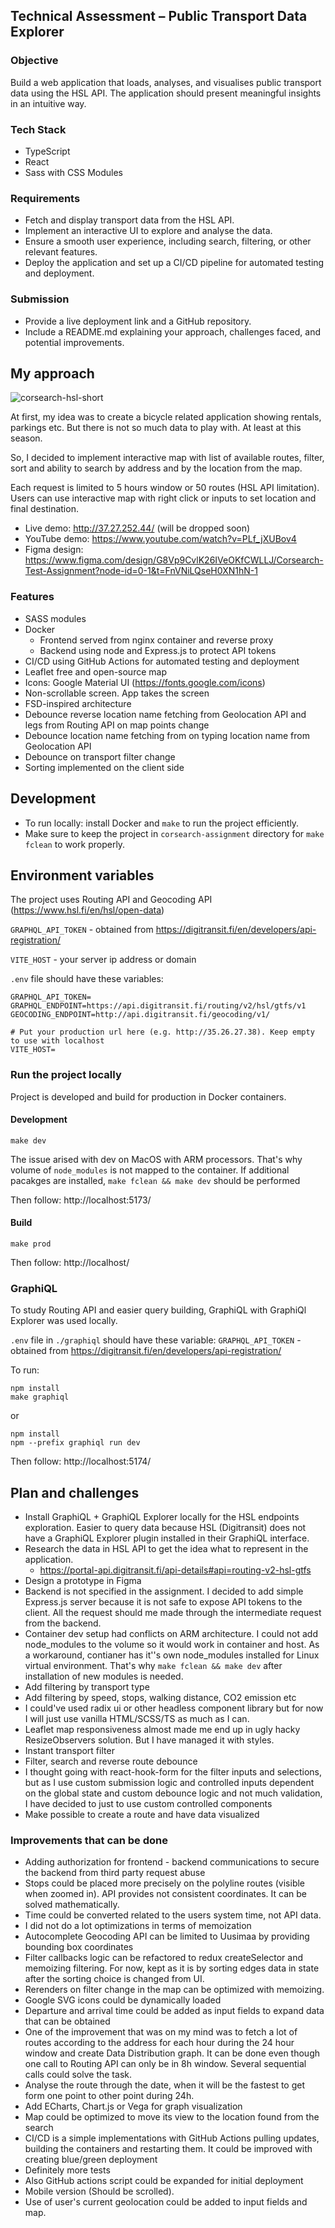 ## Technical Assessment – Public Transport Data Explorer

### Objective

Build a web application that loads, analyses, and visualises public transport data using the HSL API. The application should present meaningful insights in an intuitive way.

### Tech Stack

- TypeScript
- React
- Sass with CSS Modules

### Requirements

- Fetch and display transport data from the HSL API.
- Implement an interactive UI to explore and analyse the data.
- Ensure a smooth user experience, including search, filtering, or other relevant features.
- Deploy the application and set up a CI/CD pipeline for automated testing and deployment.

### Submission

- Provide a live deployment link and a GitHub repository.
- Include a README.md explaining your approach, challenges faced, and potential improvements.

## My approach

![corsearch-hsl-short](https://github.com/user-attachments/assets/07e4d394-ab84-492c-8f00-6da93d49d952)


At first, my idea was to create a bicycle related application showing rentals, parkings etc. But there is not so much data to play with. At least at this season.

So, I decided to implement interactive map with list of available routes, filter, sort and ability to search by address and by the location from the map.

Each request is limited to 5 hours window or 50 routes (HSL API limitation).
Users can use interactive map with right click or inputs to set location and final destination.

- Live demo: http://37.27.252.44/ (will be dropped soon)
- YouTube demo: https://www.youtube.com/watch?v=PLf_jXUBov4
- Figma design: https://www.figma.com/design/G8Vp9CvlK26IVeOKfCWLLJ/Corsearch-Test-Assignment?node-id=0-1&t=FnVNiLQseH0XN1hN-1

### Features

- SASS modules
- Docker
  - Frontend served from nginx container and reverse proxy
  - Backend using node and Express.js to protect API tokens
- CI/CD using GitHub Actions for automated testing and deployment
- Leaflet free and open-source map
- Icons: Google Material UI (https://fonts.google.com/icons)
- Non-scrollable screen. App takes the screen
- FSD-inspired architecture
- Debounce reverse location name fetching from Geolocation API and legs from Routing API on map points change
- Debounce location name fetching from on typing location name from Geolocation API
- Debounce on transport filter change
- Sorting implemented on the client side

## Development

- To run locally: install Docker and `make` to run the project efficiently.
- Make sure to keep the project in `corsearch-assignment` directory for `make fclean` to work properly.

## Environment variables

The project uses Routing API and Geocoding API (https://www.hsl.fi/en/hsl/open-data)

`GRAPHQL_API_TOKEN` - obtained from https://digitransit.fi/en/developers/api-registration/

`VITE_HOST` - your server ip address or domain

`.env` file should have these variables:

```
GRAPHQL_API_TOKEN=
GRAPHQL_ENDPOINT=https://api.digitransit.fi/routing/v2/hsl/gtfs/v1
GEOCODING_ENDPOINT=http://api.digitransit.fi/geocoding/v1/

# Put your production url here (e.g. http://35.26.27.38). Keep empty to use with localhost
VITE_HOST=
```

### Run the project locally

Project is developed and build for production in Docker containers.

#### Development

```
make dev
```

The issue arised with dev on MacOS with ARM processors. That's why volume of `node_modules` is not mapped to the container. If additional pacakges are installed, `make fclean && make dev` should be performed

Then follow: http://localhost:5173/

#### Build

```
make prod
```

Then follow: http://localhost/

### GraphiQL

To study Routing API and easier query building, GraphiQL with GraphiQl Explorer was used locally.

`.env` file in `./graphiql` should have these variable:
`GRAPHQL_API_TOKEN` - obtained from https://digitransit.fi/en/developers/api-registration/

To run:

```
npm install
make graphiql
```

or

```
npm install
npm --prefix graphiql run dev
```

Then follow: http://localhost:5174/

## Plan and challenges

- Install GraphiQL + GraphiQL Explorer locally for the HSL endpoints exploration. Easier to query data because HSL (Digitransit) does not have a GraphiQL Explorer plugin installed in their GraphiQL interface.
- Research the data in HSL API to get the idea what to represent in the application.
  - https://portal-api.digitransit.fi/api-details#api=routing-v2-hsl-gtfs
- Design a prototype in Figma
- Backend is not specified in the assignment. I decided to add simple Express.js server because it is not safe to expose API tokens to the client. All the request should me made through the intermediate request from the backend.
- Container dev setup had conflicts on ARM architecture. I could not add node_modules to the volume so it would work in container and host. As a workaround, contianer has it''s own node_modules installed for Linux virtual environment. That's why `make fclean && make dev` after installation of new modules is needed.
- Add filtering by transport type
- Add filtering by speed, stops, walking distance, CO2 emission etc
- I could've used radix ui or other headless component library but for now I will just use vanilla HTML/SCSS/TS as much as I can.
- Leaflet map responsiveness almost made me end up in ugly hacky ResizeObservers solution. But I have managed it with styles.
- Instant transport filter
- Filter, search and reverse route debounce
- I thought going with react-hook-form for the filter inputs and selections, but as I use custom submission logic and controlled inputs dependent on the global state and custom debounce logic and not much validation, I have decided to just to use custom controlled components
- Make possible to create a route and have data visualized

### Improvements that can be done

- Adding authorization for frontend - backend communications to secure the backend from third party request abuse
- Stops could be placed more precisely on the polyline routes (visible when zoomed in). API provides not consistent coordinates. It can be solved mathematically.
- Time could be converted related to the users system time, not API data.
- I did not do a lot optimizations in terms of memoization
- Autocomplete Geocoding API can be limited to Uusimaa by providing bounding box coordinates
- Filter callbacks logic can be refactored to redux createSelector and memoizing filtering. For now, kept as it is by sorting edges data in state after the sorting choice is changed from UI.
- Rerenders on filter change in the map can be optimized with memoizing.
- Google SVG icons could be dynamically loaded
- Departure and arrival time could be added as input fields to expand data that can be obtained
- One of the improvement that was on my mind was to fetch a lot of routes according to the address for each hour during the 24 hour window and create Data Distribution graph. It can be done even though one call to Routing API can only be in 8h window. Several sequential calls could solve the task.
- Analyse the route through the date, when it will be the fastest to get form one point to other point during 24h.
- Add ECharts, Chart.js or Vega for graph visualization
- Map could be optimized to move its view to the location found from the search
- CI/CD is a simple implementations with GitHub Actions pulling updates, building the containers and restarting them. It could be improved with creating blue/green deployment
- Definitely more tests
- Also GitHub actions script could be expanded for initial deployment
- Mobile version (Should be scrolled).
- Use of user's current geolocation could be added to input fields and map.


